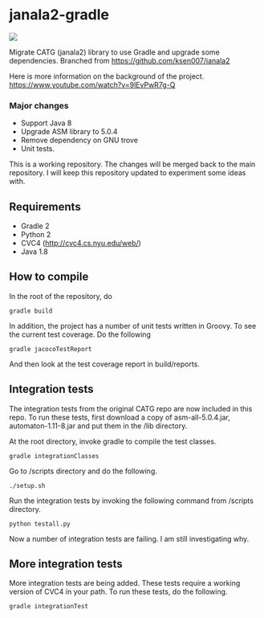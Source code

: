 # janala2-gradle
<a href="https://travis-ci.org/zhihan/janala2-gradle"><img src="https://travis-ci.org/zhihan/janala2-gradle.svg?branch=master"></img></a>

Migrate CATG (janala2) library to use Gradle and upgrade some dependencies. Branched from https://github.com/ksen007/janala2

Here is more information on the background of the project.
https://www.youtube.com/watch?v=9lEvPwR7g-Q

### Major changes
* Support Java 8
* Upgrade ASM library to 5.0.4
* Remove dependency on GNU trove
* Unit tests.

This is a working repository. The changes will be merged back to the main repository. I will keep this repository updated to experiment some ideas with.

## Requirements
* Gradle 2
* Python 2
* CVC4 (http://cvc4.cs.nyu.edu/web/)
* Java 1.8

## How to compile
In the root of the repository, do 

    gradle build
    
In addition, the project has a number of unit tests written in Groovy. To see the current test coverage. Do the following

    gradle jacocoTestReport
    
And then look at the test coverage report in build/reports.

## Integration tests
The integration tests from the original CATG repo are now included in this repo. To run these tests, 
first download a copy of asm-all-5.0.4.jar, automaton-1.11-8.jar and put them in the /lib directory.

At the root directory, invoke gradle to compile the test classes.

    gradle integrationClasses

Go to /scripts directory and do the following.

    ./setup.sh
    
Run the integration tests by invoking the following command from /scripts directory.

    python testall.py

Now a number of integration tests are failing. I am still investigating why.

## More integration tests
More integration tests are being added. These tests require a working version of CVC4 in your path.
To run these tests, do the following.

    gradle integrationTest
